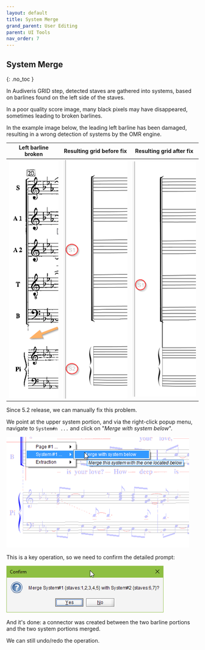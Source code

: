 ```yaml
---
layout: default
title: System Merge
grand_parent: User Editing
parent: UI Tools
nav_order: 7
---
```

## System Merge
{: .no_toc }

In Audiveris GRID step, detected staves are gathered into systems, based on barlines found on
the left side of the staves.

In a poor quality score image, many black pixels may have disappeared, sometimes leading to broken
barlines.

In the example image below, the leading left barline has been damaged, resulting in a wrong
detection of systems by the OMR engine.

| Left barline broken | Resulting grid before fix | Resulting grid after fix |
| ---| --- | --- |
| ![](../assets/images/system_broken.png) | ![](../assets/images/system_broken_before.png) |   ![](../assets/images/system_broken_after.png) |

Since 5.2 release, we can manually fix this problem.

We point at the upper system portion, and via the right-click popup menu, navigate to `System#n ...`
and click on "_Merge with system below_".

![](../assets/images/system_merge.png)

This is a key operation, so we need to confirm the detailed prompt:

![](../assets/images/system_merge_prompt.png)

And it's done: a connector was created between the two barline portions and the two system
portions merged.

We can still undo/redo the operation.
